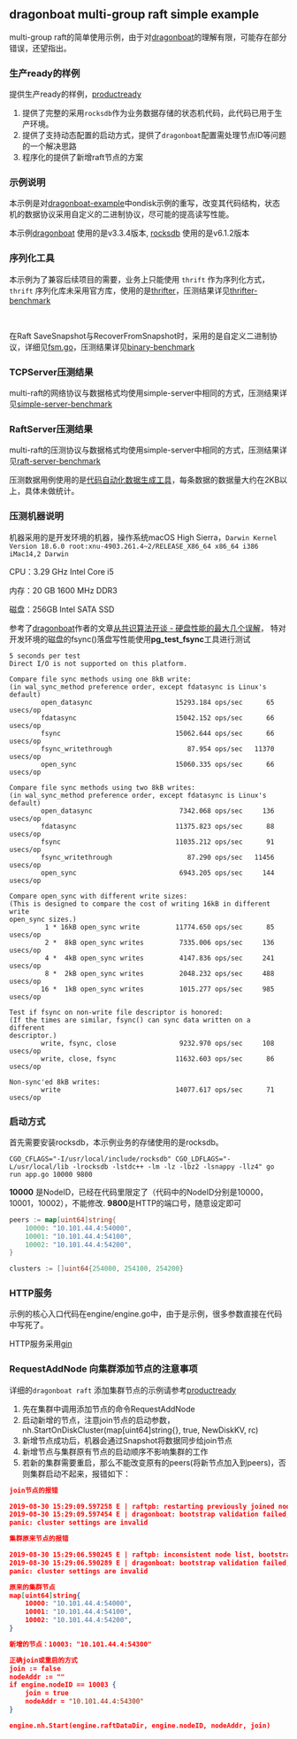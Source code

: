 ## dragonboat multi-group raft simple example

multi-group raft的简单使用示例，由于对[dragonboat](https://github.com/lni/dragonboat)的理解有限，可能存在部分错误，还望指出。

### 生产ready的样例

提供生产ready的样例，[productready](https://github.com/xkeyideal/mraft/blob/master/productready/README.md)

1. 提供了完整的采用`rocksdb`作为业务数据存储的状态机代码，此代码已用于生产环境。
2. 提供了支持动态配置的启动方式，提供了`dragonboat`配置需处理节点ID等问题的一个解决思路
3. 程序化的提供了新增raft节点的方案

### 示例说明

本示例是对[dragonboat-example](https://github.com/lni/dragonboat-example)中ondisk示例的重写，改变其代码结构，状态机的数据协议采用自定义的二进制协议，尽可能的提高读写性能。

本示例[dragonboat](https://github.com/lni/dragonboat) 使用的是v3.3.4版本, [rocksdb](https://github.com/facebook/rocksdb) 使用的是v6.1.2版本

### 序列化工具

本示例为了兼容后续项目的需要，业务上只能使用 `thrift` 作为序列化方式，`thrift` 序列化库未采用官方库，使用的是[thrifter](https://github.com/thrift-iterator/go)，压测结果详见[thrifter-benchmark](https://github.com/xkeyideal/mraft/blob/master/benchmark/thrift-serialize/thrift-serialize.md)

<br>

在Raft SaveSnapshot与RecoverFromSnapshot时，采用的是自定义二进制协议，详细见[fsm.go](https://github.com/xkeyideal/mraft/blob/master/ondisk/fsm.go#L233)，压测结果详见[binary-benchmark](https://github.com/xkeyideal/mraft/blob/master/benchmark/binary-serialize/binary-serialize.md)

### TCPServer压测结果

multi-raft的网络协议与数据格式均使用simple-server中相同的方式，压测结果详见[simple-server-benchmark](https://github.com/xkeyideal/mraft/blob/master/benchmark/multi-raft/simple-server-benchmark.md)

### RaftServer压测结果

multi-raft的压测协议与数据格式均使用simple-server中相同的方式，压测结果详见[raft-server-benchmark](https://github.com/xkeyideal/mraft/blob/master/benchmark/multi-raft/raft-server-benchmark.md)

压测数据用例使用的是[代码自动化数据生成工具](https://github.com/xkeyideal/mraft/blob/master/benchmark/generate/generate-data.go)，每条数据的数据量大约在2KB以上，具体未做统计。

### 压测机器说明

机器采用的是开发环境的机器，操作系统macOS High Sierra，`Darwin Kernel Version 18.6.0 root:xnu-4903.261.4~2/RELEASE_X86_64 x86_64 i386 iMac14,2 Darwin`

CPU：3.29 GHz Intel Core i5

内存：20 GB 1600 MHz DDR3

磁盘：256GB Intel SATA SSD

参考了[dragonboat](https://github.com/lni/dragonboat)作者的文章[从共识算法开谈 - 硬盘性能的最大几个误解](https://zhuanlan.zhihu.com/p/55658164)，
特对开发环境的磁盘的fsync()落盘写性能使用**pg_test_fsync**工具进行测试

```
5 seconds per test
Direct I/O is not supported on this platform.

Compare file sync methods using one 8kB write:
(in wal_sync_method preference order, except fdatasync is Linux's default)
        open_datasync                     15293.184 ops/sec      65 usecs/op
        fdatasync                         15042.152 ops/sec      66 usecs/op
        fsync                             15062.644 ops/sec      66 usecs/op
        fsync_writethrough                   87.954 ops/sec   11370 usecs/op
        open_sync                         15060.335 ops/sec      66 usecs/op

Compare file sync methods using two 8kB writes:
(in wal_sync_method preference order, except fdatasync is Linux's default)
        open_datasync                      7342.068 ops/sec     136 usecs/op
        fdatasync                         11375.823 ops/sec      88 usecs/op
        fsync                             11035.212 ops/sec      91 usecs/op
        fsync_writethrough                   87.290 ops/sec   11456 usecs/op
        open_sync                          6943.205 ops/sec     144 usecs/op

Compare open_sync with different write sizes:
(This is designed to compare the cost of writing 16kB in different write
open_sync sizes.)
         1 * 16kB open_sync write         11774.650 ops/sec      85 usecs/op
         2 *  8kB open_sync writes         7335.006 ops/sec     136 usecs/op
         4 *  4kB open_sync writes         4147.836 ops/sec     241 usecs/op
         8 *  2kB open_sync writes         2048.232 ops/sec     488 usecs/op
        16 *  1kB open_sync writes         1015.277 ops/sec     985 usecs/op

Test if fsync on non-write file descriptor is honored:
(If the times are similar, fsync() can sync data written on a different
descriptor.)
        write, fsync, close                9232.970 ops/sec     108 usecs/op
        write, close, fsync               11632.603 ops/sec      86 usecs/op

Non-sync'ed 8kB writes:
        write                             14077.617 ops/sec      71 usecs/op
```

### 启动方式

首先需要安装rocksdb，本示例业务的存储使用的是rocksdb。

`CGO_CFLAGS="-I/usr/local/include/rocksdb" CGO_LDFLAGS="-L/usr/local/lib -lrocksdb -lstdc++ -lm -lz -lbz2 -lsnappy -llz4" go run app.go 10000 9800`

**10000** 是NodeID，已经在代码里限定了（代码中的NodeID分别是10000，10001，10002），不能修改.
**9800**是HTTP的端口号，随意设定即可

```go
peers := map[uint64]string{
    10000: "10.101.44.4:54000",
    10001: "10.101.44.4:54100",
    10002: "10.101.44.4:54200",
}

clusters := []uint64{254000, 254100, 254200}
```

### HTTP服务

示例的核心入口代码在engine/engine.go中，由于是示例，很多参数直接在代码中写死了。

HTTP服务采用[gin](https://github.com/gin-gonic/gin)

### RequestAddNode 向集群添加节点的注意事项

详细的`dragonboat raft` 添加集群节点的示例请参考[productready](https://github.com/xkeyideal/mraft/blob/master/productready/README.md)

1. 先在集群中调用添加节点的命令RequestAddNode
2. 启动新增的节点，注意join节点的启动参数， nh.StartOnDiskCluster(map[uint64]string{}, true, NewDiskKV, rc)
3. 新增节点成功后，机器会通过Snapshot将数据同步给join节点
4. 新增节点与集群原有节点的启动顺序不影响集群的工作
5. 若新的集群需要重启，那么不能改变原有的peers(将新节点加入到peers)，否则集群启动不起来，报错如下：

```json
join节点的报错

2019-08-30 15:29:09.597258 E | raftpb: restarting previously joined node, member list map[10000:10.101.44.4:54000 10001:10.101.44.4:54100 10002:10.101.44.4:54200 10003:10.101.44.4:54300]
2019-08-30 15:29:09.597454 E | dragonboat: bootstrap validation failed, [54000:10003], map[], true, map[10000:10.101.44.4:54000 10001:10.101.44.4:54100 10002:10.101.44.4:54200 10003:10.101.44.4:54300], false
panic: cluster settings are invalid
```

```json
集群原来节点的报错

2019-08-30 15:29:06.590245 E | raftpb: inconsistent node list, bootstrap map[10000:10.101.44.4:54000 10001:10.101.44.4:54100 10002:10.101.44.4:54200], incoming map[10000:10.101.44.4:54000 10001:10.101.44.4:54100 10002:10.101.44.4:54200 10003:10.101.44.4:54300]
2019-08-30 15:29:06.590289 E | dragonboat: bootstrap validation failed, [54000:10002], map[10000:10.101.44.4:54000 10001:10.101.44.4:54100 10002:10.101.44.4:54200], false, map[10000:10.101.44.4:54000 10001:10.101.44.4:54100 10002:10.101.44.4:54200 10003:10.101.44.4:54300], false
panic: cluster settings are invalid
```

```json
原来的集群节点
map[uint64]string{
    10000: "10.101.44.4:54000",
    10001: "10.101.44.4:54100",
    10002: "10.101.44.4:54200",
}

新增的节点：10003: "10.101.44.4:54300"
```

```json
正确join或重启的方式
join := false
nodeAddr := ""
if engine.nodeID == 10003 {
    join = true
    nodeAddr = "10.101.44.4:54300"
}

engine.nh.Start(engine.raftDataDir, engine.nodeID, nodeAddr, join)
```